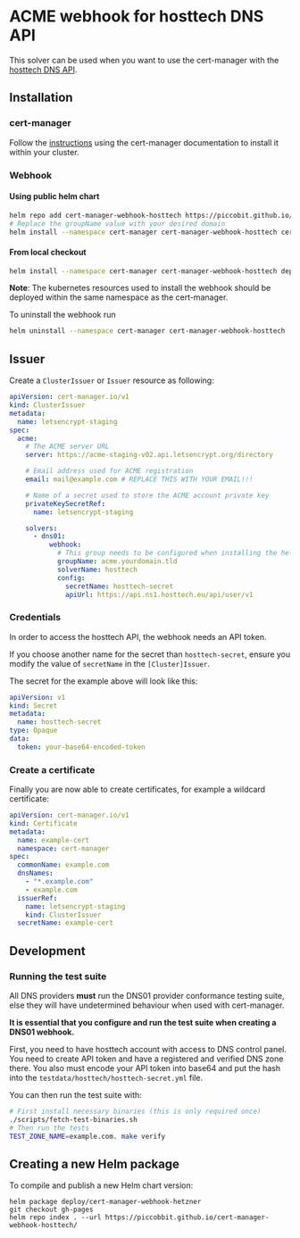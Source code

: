 # ACME webhook for hosttech DNS API

This solver can be used when you want to use the cert-manager with the [hosttech DNS API](https://api.ns1.hosttech.eu/api/documentation/).

## Installation

### cert-manager

Follow the [instructions](https://cert-manager.io/docs/installation/) using the cert-manager documentation to install it within your cluster.

### Webhook

#### Using public helm chart
```bash
helm repo add cert-manager-webhook-hosttech https://piccobit.github.io/cert-manager-webhook-hosttech
# Replace the groupName value with your desired domain
helm install --namespace cert-manager cert-manager-webhook-hosttech cert-manager-webhook-hosttech/cert-manager-webhook-hosttech --set groupName=acme.yourdomain.tld
```

#### From local checkout

```bash
helm install --namespace cert-manager cert-manager-webhook-hosttech deploy/cert-manager-webhook-hosttech
```
**Note**: The kubernetes resources used to install the webhook should be deployed within the same namespace as the cert-manager.

To uninstall the webhook run
```bash
helm uninstall --namespace cert-manager cert-manager-webhook-hosttech
```

## Issuer

Create a `ClusterIssuer` or `Issuer` resource as following:
```yaml
apiVersion: cert-manager.io/v1
kind: ClusterIssuer
metadata:
  name: letsencrypt-staging
spec:
  acme:
    # The ACME server URL
    server: https://acme-staging-v02.api.letsencrypt.org/directory

    # Email address used for ACME registration
    email: mail@example.com # REPLACE THIS WITH YOUR EMAIL!!!

    # Name of a secret used to store the ACME account private key
    privateKeySecretRef:
      name: letsencrypt-staging

    solvers:
      - dns01:
          webhook:
            # This group needs to be configured when installing the helm package, otherwise the webhook won't have permission to create an ACME challenge for this API group.
            groupName: acme.yourdomain.tld
            solverName: hosttech
            config:
              secretName: hosttech-secret
              apiUrl: https://api.ns1.hosttech.eu/api/user/v1
```

### Credentials
In order to access the hosttech API, the webhook needs an API token.

If you choose another name for the secret than `hosttech-secret`, ensure you modify the value of `secretName` in the `[Cluster]Issuer`.

The secret for the example above will look like this:
```yaml
apiVersion: v1
kind: Secret
metadata:
  name: hosttech-secret
type: Opaque
data:
  token: your-base64-encoded-token
```

### Create a certificate

Finally you are now able to create certificates, for example a wildcard certificate:

```yaml
apiVersion: cert-manager.io/v1
kind: Certificate
metadata:
  name: example-cert
  namespace: cert-manager
spec:
  commonName: example.com
  dnsNames:
    - "*.example.com"
    - example.com
  issuerRef:
    name: letsencrypt-staging
    kind: ClusterIssuer
  secretName: example-cert
```

## Development

### Running the test suite

All DNS providers **must** run the DNS01 provider conformance testing suite,
else they will have undetermined behaviour when used with cert-manager.

**It is essential that you configure and run the test suite when creating a
DNS01 webhook.**

First, you need to have hosttech account with access to DNS control panel. You need to create API token and have a registered and verified DNS zone there.
You also must encode your API token into base64 and put the hash into the `testdata/hosttech/hosttech-secret.yml` file.

You can then run the test suite with:

```bash
# First install necessary binaries (this is only required once)
./scripts/fetch-test-binaries.sh
# Then run the tests
TEST_ZONE_NAME=example.com. make verify
```

## Creating a new Helm package

To compile and publish a new Helm chart version:
```
helm package deploy/cert-manager-webhook-hetzner
git checkout gh-pages
helm repo index . --url https://piccobbit.github.io/cert-manager-webhook-hosttech/
```